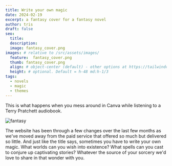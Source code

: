 ```yaml
---
title: Write your own magic
date: 2024-02-19
excerpt: a fantasy cover for a fantasy novel
author: tris
draft: false
seo:
  title:
  description:
  image: fantasy_cover.png
images: # relative to /src/assets/images/
  feature:  fantasy_cover.png
  thumb: fantasy_cover.png
  align: # object-center (default) - other options at https://tailwindcss.com/docs/object-position
  height: # optional. Default = h-48 md:h-1/3
tags:
  - novels
  - magic
  - themes
---
```


This is what happens when you mess around in Canva while listening to a Terry Pratchett audiobook. 

![fantasy](2024/fantasy_cover.jpg "a fantasy novel cover")

The website has been through a few changes over the last few months as we've moved away from the paid service that offered so much but delivered so little. And just like the title says, sometimes you have to write your own magic. What worlds can you wish into existence? What spells can you cast to conjure up captivating stories? Whatever the source of your sorcery we'd love to share in that wonder with you. 

